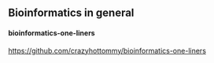 ## Bioinformatics in general

#### bioinformatics-one-liners
https://github.com/crazyhottommy/bioinformatics-one-liners
